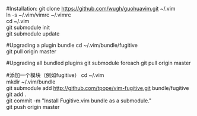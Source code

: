 #Installation:
git clone https://github.com/wugh/guohuavim.git ~/.vim  
ln -s ~/.vim/vimrc ~/.vimrc  
cd ~/.vim  
git submodule init  
git submodule update  

#Upgrading a plugin bundle
cd ~/.vim/bundle/fugitive  
git pull origin master  

#Upgrading all bundled plugins
git submodule foreach git pull origin master

#添加一个模块（例如fugitive）
cd ~/.vim  
mkdir ~/.vim/bundle  
git submodule add http://github.com/tpope/vim-fugitive.git bundle/fugitive  
git add .  
git commit -m "Install Fugitive.vim bundle as a submodule."  
git push origin master  

